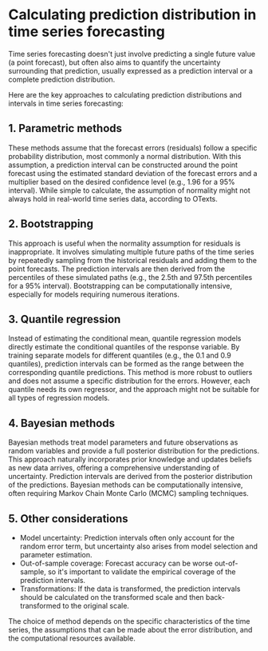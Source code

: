 # Calculating prediction distribution in time series forecasting

Time series forecasting doesn't just involve predicting a single future value (a point forecast), but often also aims to quantify the uncertainty surrounding that prediction, usually expressed as a prediction interval or a complete prediction distribution.

Here are the key approaches to calculating prediction distributions and intervals in time series forecasting:

## 1. Parametric methods

These methods assume that the forecast errors (residuals) follow a specific probability distribution, most commonly a normal distribution.
With this assumption, a prediction interval can be constructed around the point forecast using the estimated standard deviation of the forecast errors and a multiplier based on the desired confidence level (e.g., 1.96 for a 95% interval).
While simple to calculate, the assumption of normality might not always hold in real-world time series data, according to OTexts.

## 2. Bootstrapping

This approach is useful when the normality assumption for residuals is inappropriate.
It involves simulating multiple future paths of the time series by repeatedly sampling from the historical residuals and adding them to the point forecasts.
The prediction intervals are then derived from the percentiles of these simulated paths (e.g., the 2.5th and 97.5th percentiles for a 95% interval).
Bootstrapping can be computationally intensive, especially for models requiring numerous iterations.

## 3. Quantile regression

Instead of estimating the conditional mean, quantile regression models directly estimate the conditional quantiles of the response variable.
By training separate models for different quantiles (e.g., the 0.1 and 0.9 quantiles), prediction intervals can be formed as the range between the corresponding quantile predictions.
This method is more robust to outliers and does not assume a specific distribution for the errors.
However, each quantile needs its own regressor, and the approach might not be suitable for all types of regression models.

## 4. Bayesian methods

Bayesian methods treat model parameters and future observations as random variables and provide a full posterior distribution for the predictions.
This approach naturally incorporates prior knowledge and updates beliefs as new data arrives, offering a comprehensive understanding of uncertainty.
Prediction intervals are derived from the posterior distribution of the predictions.
Bayesian methods can be computationally intensive, often requiring Markov Chain Monte Carlo (MCMC) sampling techniques.

## 5. Other considerations

- Model uncertainty: Prediction intervals often only account for the random error term, but uncertainty also arises from model selection and parameter estimation.
- Out-of-sample coverage: Forecast accuracy can be worse out-of-sample, so it's important to validate the empirical coverage of the prediction intervals.
- Transformations: If the data is transformed, the prediction intervals should be calculated on the transformed scale and then back-transformed to the original scale.

The choice of method depends on the specific characteristics of the time series, the assumptions that can be made about the error distribution, and the computational resources available.
